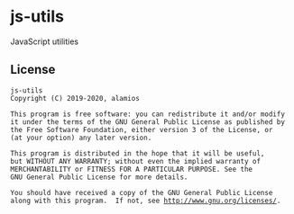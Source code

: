 # js-utils
JavaScript utilities

## License
<pre><code>js-utils
Copyright (C) 2019-2020, alamios

This program is free software: you can redistribute it and/or modify
it under the terms of the GNU General Public License as published by
the Free Software Foundation, either version 3 of the License, or
(at your option) any later version.

This program is distributed in the hope that it will be useful,
but WITHOUT ANY WARRANTY; without even the implied warranty of
MERCHANTABILITY or FITNESS FOR A PARTICULAR PURPOSE. See the
GNU General Public License for more details.

You should have received a copy of the GNU General Public License
along with this program.  If not, see <a href="http://www.gnu.org/licenses/">http://www.gnu.org/licenses/</a>.
</code></pre>